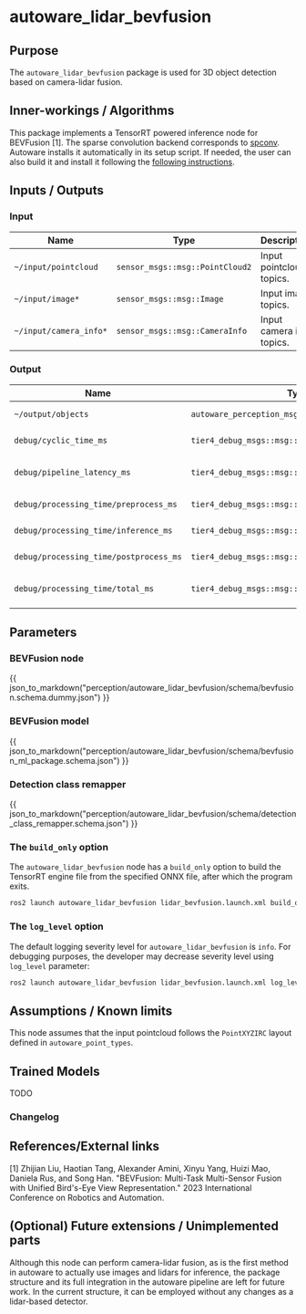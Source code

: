 # autoware_lidar_bevfusion

## Purpose

The `autoware_lidar_bevfusion` package is used for 3D object detection based on camera-lidar fusion.

## Inner-workings / Algorithms

This package implements a TensorRT powered inference node for BEVFusion [1].
The sparse convolution backend corresponds to [spconv](https://github.com/traveller59/spconv).
Autoware installs it automatically in its setup script. If needed, the user can also build it and install it following the [following instructions](https://github.com/autowarefoundation/spconv_cpp).

## Inputs / Outputs

### Input

| Name                   | Type                            | Description               |
| ---------------------- | ------------------------------- | ------------------------- |
| `~/input/pointcloud`   | `sensor_msgs::msg::PointCloud2` | Input pointcloud topics.  |
| `~/input/image*`       | `sensor_msgs::msg::Image`       | Input image topics.       |
| `~/input/camera_info*` | `sensor_msgs::msg::CameraInfo`  | Input camera info topics. |

### Output

| Name                                   | Type                                             | Description                 |
| -------------------------------------- | ------------------------------------------------ | --------------------------- |
| `~/output/objects`                     | `autoware_perception_msgs::msg::DetectedObjects` | Detected objects.           |
| `debug/cyclic_time_ms`                 | `tier4_debug_msgs::msg::Float64Stamped`          | Cyclic time (ms).           |
| `debug/pipeline_latency_ms`            | `tier4_debug_msgs::msg::Float64Stamped`          | Pipeline latency time (ms). |
| `debug/processing_time/preprocess_ms`  | `tier4_debug_msgs::msg::Float64Stamped`          | Preprocess (ms).            |
| `debug/processing_time/inference_ms`   | `tier4_debug_msgs::msg::Float64Stamped`          | Inference time (ms).        |
| `debug/processing_time/postprocess_ms` | `tier4_debug_msgs::msg::Float64Stamped`          | Postprocess time (ms).      |
| `debug/processing_time/total_ms`       | `tier4_debug_msgs::msg::Float64Stamped`          | Total processing time (ms). |

## Parameters

### BEVFusion node

{{ json_to_markdown("perception/autoware_lidar_bevfusion/schema/bevfusion.schema.dummy.json") }}

### BEVFusion model

{{ json_to_markdown("perception/autoware_lidar_bevfusion/schema/bevfusion_ml_package.schema.json") }}

### Detection class remapper

{{ json_to_markdown("perception/autoware_lidar_bevfusion/schema/detection_class_remapper.schema.json") }}

### The `build_only` option

The `autoware_lidar_bevfusion` node has a `build_only` option to build the TensorRT engine file from the specified ONNX file, after which the program exits.

```bash
ros2 launch autoware_lidar_bevfusion lidar_bevfusion.launch.xml build_only:=true
```

### The `log_level` option

The default logging severity level for `autoware_lidar_bevfusion` is `info`. For debugging purposes, the developer may decrease severity level using `log_level` parameter:

```bash
ros2 launch autoware_lidar_bevfusion lidar_bevfusion.launch.xml log_level:=debug
```

## Assumptions / Known limits

This node assumes that the input pointcloud follows the `PointXYZIRC` layout defined in `autoware_point_types`.

## Trained Models

TODO

### Changelog

## References/External links

[1] Zhijian Liu, Haotian Tang, Alexander Amini, Xinyu Yang, Huizi Mao, Daniela Rus, and Song Han. "BEVFusion: Multi-Task Multi-Sensor Fusion with Unified Bird's-Eye View Representation." 2023 International Conference on Robotics and Automation. <!-- cspell:disable-line -->

## (Optional) Future extensions / Unimplemented parts

Although this node can perform camera-lidar fusion, as is the first method in autoware to actually use images and lidars for inference, the package structure and its full integration in the autoware pipeline are left for future work. In the current structure, it can be employed without any changes as a lidar-based detector.
